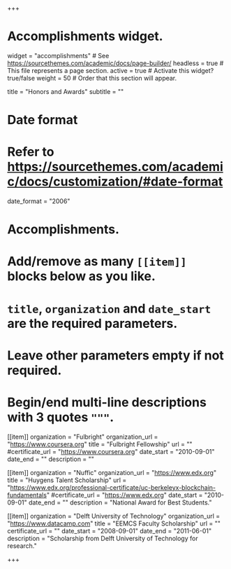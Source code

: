 +++
# Accomplishments widget.
widget = "accomplishments"  # See https://sourcethemes.com/academic/docs/page-builder/
headless = true  # This file represents a page section.
active = true  # Activate this widget? true/false
weight = 50  # Order that this section will appear.

title = "Honors and Awards"
subtitle = ""

# Date format
#   Refer to https://sourcethemes.com/academic/docs/customization/#date-format
date_format = "2006"

# Accomplishments.
#   Add/remove as many `[[item]]` blocks below as you like.
#   `title`, `organization` and `date_start` are the required parameters.
#   Leave other parameters empty if not required.
#   Begin/end multi-line descriptions with 3 quotes `"""`.

[[item]]
  organization = "Fulbright"
  organization_url = "https://www.coursera.org"
  title = "Fulbright Fellowship"
  url = ""
  #certificate_url = "https://www.coursera.org"
  date_start = "2010-09-01"
  date_end = ""
  description = ""

[[item]]
  organization = "Nuffic"
  organization_url = "https://www.edx.org"
  title = "Huygens Talent Scholarship"
  url = "https://www.edx.org/professional-certificate/uc-berkeleyx-blockchain-fundamentals"
  #certificate_url = "https://www.edx.org"
  date_start = "2010-09-01"
  date_end = ""
  description = "National Award for Best Students."
  
[[item]]
  organization = "Delft University of Technology"
  organization_url = "https://www.datacamp.com"
  title = "EEMCS Faculty Scholarship"
  url = ""
  certificate_url = ""
  date_start = "2008-09-01"
  date_end = "2011-06-01"
  description = "Scholarship from Delft University of Technology for research."

+++
